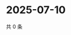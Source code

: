 # 2025-07-10

共 0 条

<!-- BEGIN ZHIHUQUESTIONS -->
<!-- 最后更新时间 Thu Jul 10 2025 11:48:37 GMT+0800 (China Standard Time) -->

<!-- END ZHIHUQUESTIONS -->
